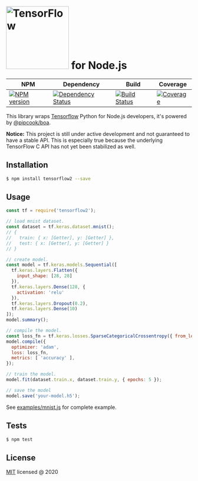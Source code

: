 # <img alt="TensorFlow" src="https://www.tensorflow.org/images/tf_logo_transp.png" width="170"/> for Node.js

| NPM | Dependency | Build | Coverage |
|-----|------------|-------|----------|
|[![NPM version][npm-image]][npm-url]|[![Dependency Status][david-image]][david-url]|[![Build Status][travis-image]][travis-url]|[![Coverage][coveralls-image]][coveralls-url]

[npm-image]: https://img.shields.io/npm/v/tensorflow2.svg?style=flat-square
[npm-url]: https://npmjs.org/package/tensorflow2
[travis-image]: https://img.shields.io/travis/yorkie/tensorflow-nodejs.svg?style=flat-square
[travis-url]: https://travis-ci.org/yorkie/tensorflow-nodejs
[david-image]: http://img.shields.io/david/yorkie/tensorflow-nodejs.svg?style=flat-square
[david-url]: https://david-dm.org/yorkie/tensorflow-nodejs
[coveralls-image]: https://img.shields.io/codecov/c/github/yorkie/tensorflow-nodejs.svg?style=flat-square
[coveralls-url]: https://codecov.io/github/yorkie/tensorflow-nodejs?branch=master

This library wraps [Tensorflow][] Python for Node.js developers, it's powered by [@pipcook/boa](https://github.com/alibaba/pipcook/blob/master/docs/manual/intro-to-boa.md).

**Notice:** This project is still under active development and not guaranteed to have a
stable API. This is especially true because the underlying TensorFlow C API has not yet
been stabilized as well.

## Installation

```sh
$ npm install tensorflow2 --save
```

## Usage

```js
const tf = require('tensorflow2');

// load mnist dataset.
const dataset = tf.keras.dataset.mnist();
// {
//   train: { x: [Getter], y: [Getter] },
//   test: { x: [Getter], y: [Getter] }
// }

// create model.
const model = tf.keras.models.Sequential([
  tf.keras.layers.Flatten({
    input_shape: [28, 28]
  }),
  tf.keras.layers.Dense(128, {
    activation: 'relu'
  }),
  tf.keras.layers.Dropout(0.2),
  tf.keras.layers.Dense(10)
]);
model.summary();

// compile the model.
const loss_fn = tf.keras.losses.SparseCategoricalCrossentropy({ from_logits: true });
model.compile({
  optimizer: 'adam',
  loss: loss_fn,
  metrics: [ 'accuracy' ],
});

// train the model.
model.fit(dataset.train.x, dataset.train.y, { epochs: 5 });

// save the model
model.save('your-model.h5');
```

See [examples/mnist.js](./examples/mnist.js) for complete example.

## Tests

```sh
$ npm test
```

## License

[MIT](./LICENSE) licensed @ 2020

[TensorFlow]: http://tensorflow.org
